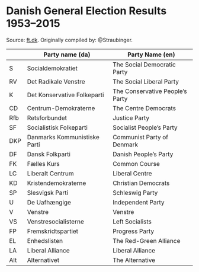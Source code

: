 Danish General Election Results 1953–2015
=========================================
Source: [ft.dk][source].
Originally compiled by: @Straubinger.

|     | Party name (da) | Party Name (en)
|:----|-----------------|----------------
| S   | Socialdemokratiet            | The Social Democratic Party
| RV  | Det Radikale Venstre         | The Social Liberal Party
| K   | Det Konservative Folkeparti  | The Conservative People’s Party
| CD  | Centrum-Demokraterne         | The Centre Democrats
| Rfb | Retsforbundet                | Justice Party
| SF  | Socialistisk Folkeparti      | Socialist People’s Party
| DKP | Danmarks Kommunistiske Parti | Communist Party of Denmark
| DF  | Dansk Folkparti              | Danish People’s Party
| FK  | Fælles Kurs                  | Common Course
| LC  | Liberalt Centrum             | Liberal Centre
| KD  | Kristendemokraterne          | Christian Democrats
| SP  | Slesvigsk Parti              | Schleswig Party
| U   | De Uafhængige                | Independent Party
| V   | Venstre                      | Venstre
| VS  | Venstresocialisterne         | Left Socialists
| FP  | Fremskridtspartiet           | Progress Party
| EL  | Enhedslisten                 | The Red-Green Alliance
| LA  | Liberal Alliance             | Liberal Alliance
| Alt | Alternativet                 | The Alternative


[source]: http://www.ft.dk/Folketinget/Oplysningen/Valg/~/media/PDF/om_folketinget/Folketingets_Oplysning/Folketingsvalgene%201953-2011.pdf.ashx
